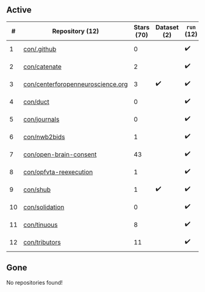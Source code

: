 ## Active
| # | Repository (12) | Stars (70) | Dataset (2) | `run` (12) | `containers-run` | Last Modified |
| --- | --- | --- | --- | --- | --- | --- |
| 1 | [con/.github](https://github.com/con/.github) | 0 |  | :heavy_check_mark: |  | 2023-09-20 00:52:18+00:00 |
| 2 | [con/catenate](https://github.com/con/catenate) | 2 |  | :heavy_check_mark: |  | 2024-02-14 13:55:55+00:00 |
| 3 | [con/centerforopenneuroscience.org](https://github.com/con/centerforopenneuroscience.org) | 3 | :heavy_check_mark: | :heavy_check_mark: |  | 2023-02-14 18:08:34+00:00 |
| 4 | [con/duct](https://github.com/con/duct) | 0 |  | :heavy_check_mark: |  | 2024-05-14 16:15:13+00:00 |
| 5 | [con/journals](https://github.com/con/journals) | 0 |  | :heavy_check_mark: |  | 2024-05-03 21:05:38+00:00 |
| 6 | [con/nwb2bids](https://github.com/con/nwb2bids) | 1 |  | :heavy_check_mark: |  | 2024-05-22 01:26:31+00:00 |
| 7 | [con/open-brain-consent](https://github.com/con/open-brain-consent) | 43 |  | :heavy_check_mark: |  | 2023-03-14 01:51:26+00:00 |
| 8 | [con/opfvta-reexecution](https://github.com/con/opfvta-reexecution) | 1 |  | :heavy_check_mark: |  | 2024-05-16 19:32:23+00:00 |
| 9 | [con/shub](https://github.com/con/shub) | 1 | :heavy_check_mark: | :heavy_check_mark: |  | 2023-10-19 16:30:00+00:00 |
| 10 | [con/solidation](https://github.com/con/solidation) | 0 |  | :heavy_check_mark: |  | 2024-02-26 16:29:36+00:00 |
| 11 | [con/tinuous](https://github.com/con/tinuous) | 8 |  | :heavy_check_mark: |  | 2024-02-17 00:32:16+00:00 |
| 12 | [con/tributors](https://github.com/con/tributors) | 11 |  | :heavy_check_mark: |  | 2024-05-16 02:03:22+00:00 |

## Gone
No repositories found!
